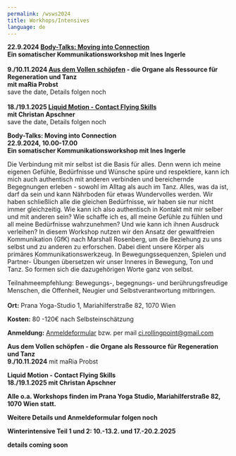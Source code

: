 ```yaml
---
permalink: /wsws2024
title: Workhops/Intensives
language: de
---
```

**22.9.2024 [Body-Talks: Moving into Connection](#bodytalks)**\
**Ein somatischer Kommunikationsworkshop mit Ines Ingerle**\
\
**9./10.11.2024 [Aus dem Vollen schöpfen](#organs) - die Organe als Ressource für Regeneration und Tanz**\
**mit maRia Probst**\
save the date, Details folgen noch\
\
**18./19.1.2025 [Liquid Motion - Contact Flying Skills](#flyingskills)**\
**mit Christan Apschner**\
save the date, Details folgen noch

<div class="named-anchor" id="bodytalks"></div>

**Body-Talks: Moving into Connection \
22.9.2024, 10.00-17.00**\
**Ein somatischer Kommunikationsworkshop mit Ines Ingerle**

Die Verbindung mit mir selbst ist die Basis für alles. Denn wenn ich meine eigenen Gefühle,
Bedürfnisse und Wünsche spüre und respektiere, kann ich mich auch authentisch mit anderen
verbinden und bereichernde Begegnungen erleben - sowohl im Alltag als auch im Tanz. Alles, was
da ist, darf da sein und kann Nährboden für etwas Wundervolles werden. Wir haben schließlich
alle die gleichen Bedürfnisse, wir haben sie nur nicht immer gleichzeitig.
Wie kann ich also authentisch in Kontakt mit mir selber und mit anderen sein?
Wie schaffe ich es, all meine Gefühle zu fühlen und all meine Bedürfnisse wahrzunehmen?
Und wie kann ich ihnen Ausdruck verleihen?
In diesem Workshop nutzen wir den Ansatz der gewaltfreien Kommunikation (GfK) nach Marshall
Rosenberg, um die Beziehung zu uns selbst und zu anderen zu erforschen. Dabei dient unsere
Körper als primäres Kommunikationswerkzeug. In Bewegungssequenzen, Spielen und Partner-
Übungen übersetzen wir unser Inneres in Bewegung, Ton und Tanz. So formen sich die
dazugehörigen Worte ganz von selbst.

Teilnahmeempfehlung: Bewegungs-, begegnungs- und berührungsfreudige Menschen, die
Offenheit, Neugier und Selbstverantwortung mitbringen.\
\
**Ort:** Prana Yoga-Studio 1, Mariahilferstraße 82, 1070 Wien

**Kosten:** 80 -120€ nach Selbsteinschätzung

**Anmeldung:** [Anmeldeformular](https://docs.google.com/forms/d/e/1FAIpQLSekDuPKjsMIN0sYaTr4EIgyTsUNC7hQdpiOAsjrwvsv-DpXmw/viewform) bzw. per mail ci.rollingpoint@gmail.com

<div class="named-anchor" id="organs"></div>

**Aus dem Vollen schöpfen - die Organe als Ressource für Regeneration und Tanz**\
**9./10.11.2024** mit maRia Probst

<div class="named-anchor" id="flyingskills"></div>

**Liquid Motion - Contact Flying Skills**\
**18./19.1.2025 mit Christan Apschner**

**Alle o.a. Workshops finden im Prana Yoga Studio, Mariahilferstraße 82, 1070 Wien statt.**

**Weitere Details und Anmeldeformular folgen noch**

**Winterintensive Teil 1 und 2: 10.-13.2. und 17.-20.2.2025**

**details coming soon**